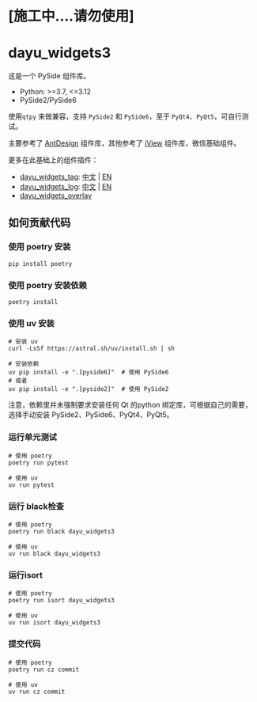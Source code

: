# [施工中....请勿使用]

# dayu_widgets3

这是一个 PySide 组件库。

* Python: >=3.7, <=3.12
* PySide2/PySide6

使用`qtpy` 来做兼容，支持 `PySide2` 和 `PySide6`，至于 `PyQt4`、`PyQt5`，可自行测试。

主要参考了 [AntDesign](https://ant.design/) 组件库，其他参考了 [iView](https://www.iviewui.com/) 组件库，微信基础组件。

更多在此基础上的组件插件：

* [dayu_widgets_tag](https://github.com/muyr/dayu_widgets_tag):  [中文](https://muyr.github.io/dayu_widgets_tag/#/zh-cn/) | [EN](https://muyr.github.io/dayu_widgets_tag/#/)
* [dayu_widgets_log](https://github.com/muyr/dayu_widgets_log):  [中文](https://muyr.github.io/dayu_widgets_log/#/zh-cn/) | [EN](https://muyr.github.io/dayu_widgets_log/#/)
* [dayu_widgets_overlay](https://github.com/FXTD-ODYSSEY/dayu_widgets_overlay)


## 如何贡献代码

### 使用 poetry 安装
```shell
pip install poetry
```

### 使用 poetry 安装依赖
```shell
poetry install
```

### 使用 uv 安装
```shell
# 安装 uv
curl -LsSf https://astral.sh/uv/install.sh | sh

# 安装依赖
uv pip install -e ".[pyside6]"  # 使用 PySide6
# 或者
uv pip install -e ".[pyside2]"  # 使用 PySide2
```

注意，依赖里并未强制要求安装任何 Qt 的python 绑定库，可根据自己的需要，选择手动安装 PySide2、PySide6、PyQt4、PyQt5。

### 运行单元测试
```shell
# 使用 poetry
poetry run pytest

# 使用 uv
uv run pytest
```

### 运行 black检查
```shell
# 使用 poetry
poetry run black dayu_widgets3

# 使用 uv
uv run black dayu_widgets3
```

### 运行isort
```shell
# 使用 poetry
poetry run isort dayu_widgets3

# 使用 uv
uv run isort dayu_widgets3
```

### 提交代码
```shell
# 使用 poetry
poetry run cz commit

# 使用 uv
uv run cz commit
```

